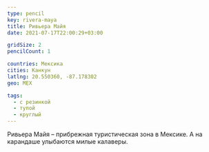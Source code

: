 ```yaml
---
type: pencil
key: rivera-maya
title: Ривьера Майя
date: 2021-07-17T22:00:29+03:00

gridSize: 2
pencilCount: 1

countries: Мексика
cities: Канкун
latlng: 20.550360, -87.178302
geo: MEX

tags:
  - с резинкой
  - тупой
  - круглый
---
```


Ривьера Майя – прибрежная туристическая зона в Мексике. А на карандаше улыбаются милые калаверы.
